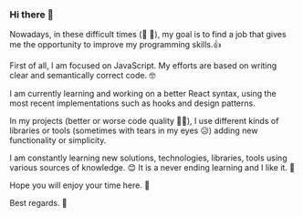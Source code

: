 ### Hi there 👋

Nowadays, in these difficult times (:crown:	🦠), my goal is to find a job that gives me the opportunity to improve my programming skills.👍

First of all, I am focused on JavaScript. My efforts are based on writing clear and semantically correct code. 🤓

I am currently learning and working on a better React syntax, using the most recent implementations such as hooks and design patterns.

In my projects (better or worse code quality 🤫😒), I use different kinds of libraries or tools (sometimes with tears in my eyes 😥) adding new functionality or simplicity.

I am constantly learning new solutions, technologies, libraries, tools using various sources of knowledge. 😊 It is a never ending learning and I like it. 🤯

Hope you will enjoy your time here. 🤗

Best regards. 🤙
<!--
**przemskydev/przemskydev** is a ✨ _special_ ✨ repository because its `README.md` (this file) appears on your GitHub profile.

Here are some ideas to get you started:

- 🔭 I’m currently working on ...
- 🌱 I’m currently learning ...
- 👯 I’m looking to collaborate on ...
- 🤔 I’m looking for help with ...
- 💬 Ask me about ...
- 📫 How to reach me: ...
- 😄 Pronouns: ...
- ⚡ Fun fact: ...
-->
